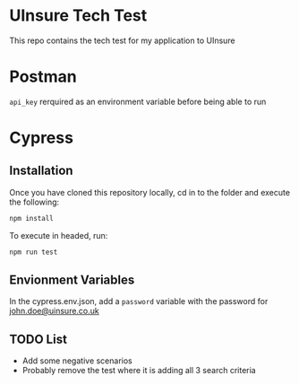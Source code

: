 # UInsure Tech Test

This repo contains the tech test for my application to UInsure
# Postman
`api_key` rerquired as an environment variable before being able to run

# Cypress
## Installation
Once you have cloned this repository locally, cd in to the folder and execute the following:

```bash
npm install
```
To execute in headed, run:

```bash
npm run test
```

## Envionment Variables
In the cypress.env.json, add a `password` variable with the password for john.doe@uinsure.co.uk

## TODO List
- Add some negative scenarios
- Probably remove the test where it is adding all 3 search criteria
